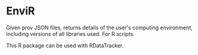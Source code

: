 # EnviR
Given prov JSON files, returns details of the user's computing environment, including versions of all libraries used. For R scripts.

This R package can be used with RDataTracker.
